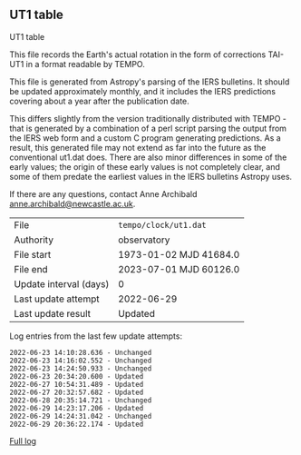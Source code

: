 
## UT1 table

UT1 table

This file records the Earth's actual rotation in the form of
corrections TAI-UT1 in a format readable by TEMPO.

This file is generated from Astropy's parsing of the IERS
bulletins. It should be updated approximately monthly, and it
includes the IERS predictions covering about a year after the
publication date.

This differs slightly from the version traditionally distributed
with TEMPO - that is generated by a combination of a perl script
parsing the output from the IERS web form and a custom C program
generating predictions. As a result, this generated file may not
extend as far into the future as the conventional ut1.dat does.
There are also minor differences in some of the early values; the
origin of these early values is not completely clear, and some of
them predate the earliest values in the IERS bulletins Astropy uses.

If there are any questions, contact Anne Archibald
<anne.archibald@newcastle.ac.uk>.

|     |     |
|:--- |:--- |
| File | `tempo/clock/ut1.dat` |
| Authority | observatory |
| File start | 1973-01-02 MJD 41684.0 |
| File end | 2023-07-01 MJD 60126.0 |
| Update interval (days) | 0 |
| Last update attempt | 2022-06-29 |
| Last update result | Updated |

Log entries from the last few update attempts:
```
2022-06-23 14:10:28.636 - Unchanged
2022-06-23 14:16:02.552 - Unchanged
2022-06-23 14:24:50.933 - Unchanged
2022-06-23 20:34:20.600 - Updated
2022-06-27 10:54:31.489 - Updated
2022-06-27 20:32:57.682 - Updated
2022-06-28 20:35:14.721 - Unchanged
2022-06-29 14:23:17.206 - Updated
2022-06-29 14:24:31.042 - Unchanged
2022-06-29 20:36:22.174 - Updated
```
[Full log](https://raw.githubusercontent.com/ipta/pulsar-clock-corrections/main/log/tempo/clock/ut1.dat.log)
